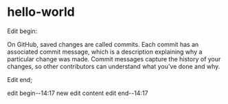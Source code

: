 # hello-world

Edit begin:

On GitHub, saved changes are called commits. Each commit has an associated commit message, which is a description explaining why a particular change was made. Commit messages capture the history of your changes, so other contributors can understand what you’ve done and why.

Edit end;

edit begin--14:17
  new edit content
edit end--14:17

